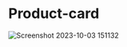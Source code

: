 # Product-card
![Screenshot 2023-10-03 151132](https://github.com/Rajnish883/Product-card/assets/104516301/bf3635cd-778f-40da-bd3d-7f834b502e9d)
